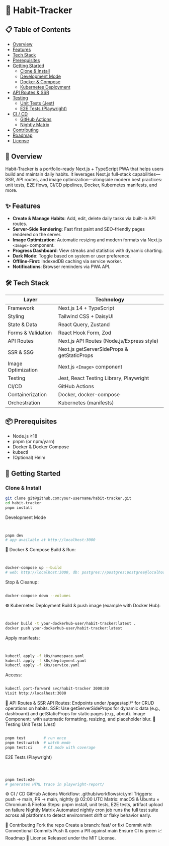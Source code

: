 
# 🚀 Habit-Tracker

## 📋 Table of Contents

- [Overview](#overview)
- [Features](#features)
- [Tech Stack](#tech-stack)
- [Prerequisites](#prerequisites)
- [Getting Started](#getting-started)
  - [Clone & Install](#clone--install)
  - [Development Mode](#development-mode)
  - [Docker & Compose](#docker--compose)
  - [Kubernetes Deployment](#kubernetes-deployment)
- [API Routes & SSR](#api-routes--ssr)
- [Testing](#testing)
  - [Unit Tests (Jest)](#unit-tests-jest)
  - [E2E Tests (Playwright)](#e2e-tests-playwright)
- [CI / CD](#ci--cd)
  - [GitHub Actions](#github-actions)
  - [Nightly Matrix](#nightly-matrix)
- [Contributing](#contributing)
- [Roadmap](#roadmap)
- [License](#license)

## 🧐 Overview

Habit-Tracker is a portfolio-ready Next.js + TypeScript PWA that helps users build and maintain daily habits. It leverages Next.js full-stack capabilities—SSR, API routes, and image optimization—alongside modern best practices: unit tests, E2E flows, CI/CD pipelines, Docker, Kubernetes manifests, and more.

## ✨ Features

- **Create & Manage Habits**: Add, edit, delete daily tasks via built-in API routes.
- **Server-Side Rendering**: Fast first paint and SEO-friendly pages rendered on the server.
- **Image Optimization**: Automatic resizing and modern formats via Next.js `<Image>` component.
- **Progress Dashboard**: View streaks and statistics with dynamic charting.
- **Dark Mode**: Toggle based on system or user preference.
- **Offline-First**: IndexedDB caching via service worker.
- **Notifications**: Browser reminders via PWA API.

## 🛠 Tech Stack

| Layer              | Technology                      |
|--------------------|---------------------------------|
| Framework          | Next.js 14 + TypeScript         |
| Styling            | Tailwind CSS + DaisyUI          |
| State & Data       | React Query, Zustand            |
| Forms & Validation | React Hook Form, Zod            |
| API Routes         | Next.js API Routes (Node.js/Express style) |
| SSR & SSG          | Next.js getServerSideProps & getStaticProps |
| Image Optimization | Next.js `<Image>` component     |
| Testing            | Jest, React Testing Library, Playwright |
| CI/CD              | GitHub Actions                  |
| Containerization   | Docker, docker-compose          |
| Orchestration      | Kubernetes (manifests)          |

## 📦 Prerequisites

- Node.js ≥18
- pnpm (or npm/yarn)
- Docker & Docker Compose
- kubectl
- (Optional) Helm

## 🚀 Getting Started

### Clone & Install

```bash
git clone git@github.com:your-username/habit-tracker.git
cd habit-tracker
pnpm install
```

Development Mode
```bash


pnpm dev
# app available at http://localhost:3000
```
🐋 Docker & Compose
Build & Run:

```bash


docker-compose up --build
# web: http://localhost:3000, db: postgres://postgres:postgres@localhost:5432/habit_tracker
```
Stop & Cleanup:

```bash

docker-compose down --volumes
```
☸️ Kubernetes Deployment
Build & push image (example with Docker Hub):
```bash


docker build -t your-dockerhub-user/habit-tracker:latest .
docker push your-dockerhub-user/habit-tracker:latest
```
Apply manifests:
```bash


kubectl apply -f k8s/namespace.yaml
kubectl apply -f k8s/deployment.yaml
kubectl apply -f k8s/service.yaml
```
Access:

```bash

kubectl port-forward svc/habit-tracker 3000:80
Visit http://localhost:3000
```
📡 API Routes & SSR
API Routes: Endpoints under /pages/api/* for CRUD operations on habits.
SSR: Use getServerSideProps for dynamic data (e.g., dashboard) and getStaticProps for static pages (e.g., about).
Image Component: <Image> with automatic formatting, resizing, and placeholder blur.
🧪 Testing
Unit Tests (Jest)
```bash

pnpm test        # run once
pnpm test:watch  # watch mode
pnpm test:ci     # CI mode with coverage
```
E2E Tests (Playwright)
```bash



pnpm test:e2e
# generates HTML trace in playwright-report/
```
⚙️ CI / CD
GitHub Actions
Workflow: .github/workflows/ci.yml
Triggers: push → main, PR → main, nightly @ 02:00 UTC
Matrix: macOS & Ubuntu × Chromium & Firefox
Steps: pnpm install, unit tests, E2E tests, artifact upload on failure
Nightly Matrix
Automated nightly cron job runs the full test suite across all platforms to detect environment drift or flaky behavior early.

🤝 Contributing
Fork the repo
Create a branch: feat/<description> or fix/<description>
Commit with Conventional Commits
Push & open a PR against main
Ensure CI is green
📈 Roadmap
📄 License
Released under the MIT License.

